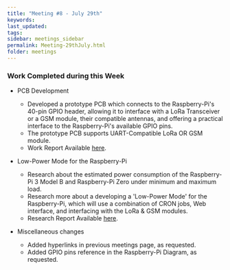 ```yaml
---
title: "Meeting #8 - July 29th"
keywords: 
last_updated: 
tags: 
sidebar: meetings_sidebar
permalink: Meeting-29thJuly.html
folder: meetings
---
```


### Work Completed during this Week

- PCB Development
	 - Developed a prototype PCB which connects to the Raspberry-Pi's 40-pin GPIO header, allowing it to interface with a LoRa Transceiver or a GSM module, their compatible antennas, and offering a practical interface to the Raspberry-Pi's available GPIO pins.
	 - The prototype PCB supports UART-Compatible LoRa OR GSM module.
	 - Work Report Available [here](PCB-Schematic-Layout-V01.html).
	
- Low-Power Mode for the Raspberry-Pi
	 - Research about the estimated power consumption of the Raspberry-Pi 3 Model B and Raspberry-Pi Zero under minimum and maximum load.
	 - Research more about a developing a 'Low-Power Mode' for the Raspberry-Pi, which will use a combination of CRON jobs, Web interface, and interfacing with the LoRa & GSM modules.
	 - Research Report Available [here](Overview-Power-Usage.html).

- Miscellaneous changes
	 - Added hyperlinks in previous meetings page, as requested.
	 - Added GPIO pins reference in the Raspberry-Pi Diagram, as requested.